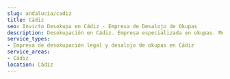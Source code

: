 ```yaml
---
slug: andalucia/cadiz
title: Cádiz
seo: Invicto Desokupa en Cádiz - Empresa de Desalojo de Okupas
description: Desokupación en Cádiz. Empresa especializada en okupas. Mediación legal y desalojo express. Presupuesto gratuito.
service_types:
- Empresa de desokupación legal y desalojo de okupas en Cádiz
service_areas:
- Cádiz
location: Cádiz
---
```

